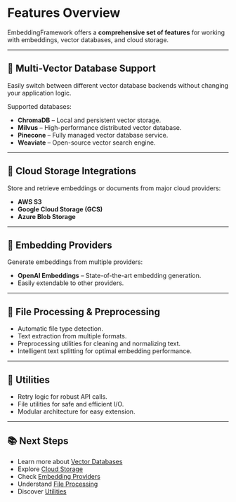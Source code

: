 # Features Overview

EmbeddingFramework offers a **comprehensive set of features** for working with embeddings, vector databases, and cloud storage.

---

## 🔹 Multi-Vector Database Support

Easily switch between different vector database backends without changing your application logic.

Supported databases:
- **ChromaDB** – Local and persistent vector storage.
- **Milvus** – High-performance distributed vector database.
- **Pinecone** – Fully managed vector database service.
- **Weaviate** – Open-source vector search engine.

---

## 🔹 Cloud Storage Integrations

Store and retrieve embeddings or documents from major cloud providers:
- **AWS S3**
- **Google Cloud Storage (GCS)**
- **Azure Blob Storage**

---

## 🔹 Embedding Providers

Generate embeddings from multiple providers:
- **OpenAI Embeddings** – State-of-the-art embedding generation.
- Easily extendable to other providers.

---

## 🔹 File Processing & Preprocessing

- Automatic file type detection.
- Text extraction from multiple formats.
- Preprocessing utilities for cleaning and normalizing text.
- Intelligent text splitting for optimal embedding performance.

---

## 🔹 Utilities

- Retry logic for robust API calls.
- File utilities for safe and efficient I/O.
- Modular architecture for easy extension.

---

## 📚 Next Steps

- Learn more about [Vector Databases](vector-databases.md)
- Explore [Cloud Storage](cloud-storage.md)
- Check [Embedding Providers](embedding-providers.md)
- Understand [File Processing](file-processing.md)
- Discover [Utilities](utilities.md)
